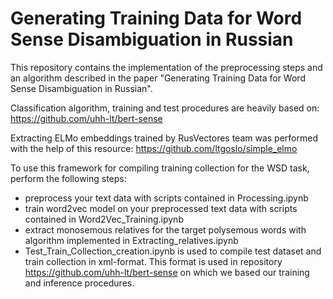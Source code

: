 # Generating Training Data for Word Sense Disambiguation in Russian
This repository contains the implementation of the preprocessing steps and an algorithm described in the paper "Generating Training Data for Word Sense Disambiguation in Russian".

Classification algorithm, training and test procedures are heavily based on: https://github.com/uhh-lt/bert-sense

Extracting ELMo embeddings trained by RusVectores team was performed with the help of this resource: https://github.com/ltgoslo/simple_elmo

To use this framework for compiling training collection for the WSD task, perform the following steps:

- preprocess your text data with scripts contained in Processing.ipynb
- train word2vec model on your preprocessed text data with scripts contained in Word2Vec_Training.ipynb
- extract monosemous relatives for the target polysemous words with algorithm implemented in Extracting_relatives.ipynb
- Test_Train_Collection_creation.ipynb is used to compile test dataset and train collection in xml-format. This format is used in repository https://github.com/uhh-lt/bert-sense on which we based our training and inference procedures.
